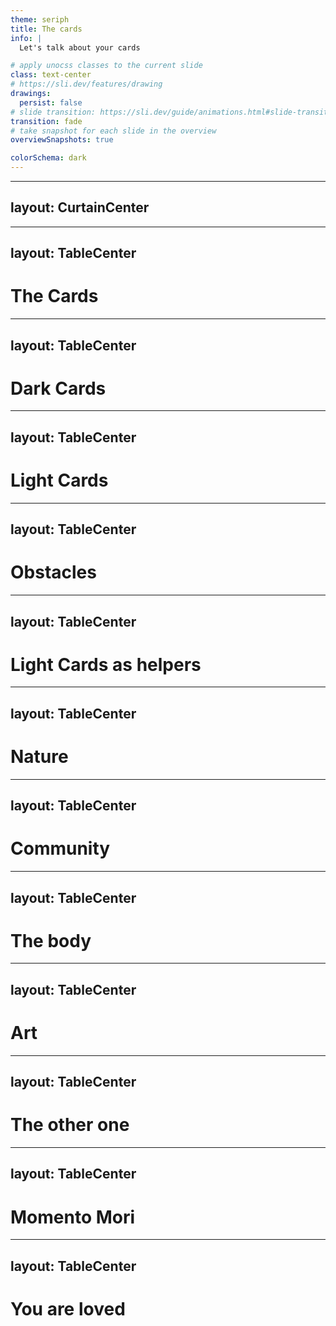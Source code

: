 ```yaml
---
theme: seriph
title: The cards
info: |
  Let's talk about your cards

# apply unocss classes to the current slide
class: text-center
# https://sli.dev/features/drawing
drawings:
  persist: false
# slide transition: https://sli.dev/guide/animations.html#slide-transitions
transition: fade
# take snapshot for each slide in the overview
overviewSnapshots: true

colorSchema: dark
---
```


<Welcome>
<Cards />
</Welcome>

---
layout: CurtainCenter
---

<Card />

---
layout: TableCenter
---

# The Cards

---
layout: TableCenter
---

# Dark Cards

---
layout: TableCenter
---

# Light Cards

---
layout: TableCenter
---

# Obstacles

---
layout: TableCenter
---

# Light Cards as helpers

---
layout: TableCenter
---

# Nature

---
layout: TableCenter
---

# Community

---
layout: TableCenter
---

# The body

---
layout: TableCenter
---

# Art

---
layout: TableCenter
---

# The other one

---
layout: TableCenter
---

# Momento Mori

---
layout: TableCenter
---

# You are loved








